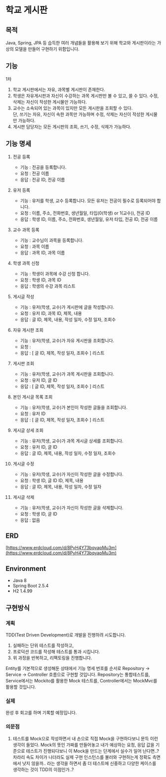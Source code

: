 # 학교 게시판

## 목적
Java, Spring, JPA 등 습득한 여러 개념들을 활용해 보기 위해 학교와 게시판이라는 가상의 모델을 만들어 구현하기 위함입니다.

## 기능
1차
1. 학교 게시판에서는 자유, 과목별 게시판이 존재한다.
2. 학생은 자유게시판과 자신이 수강하는 과목 게시판만 볼 수 있고, 쓸 수 있다. 수정, 삭제는 자신이 작성한 게시물만 가능하다.
3. 교수는 소속되어 있는 과목이 있지만 모든 게시판을 조회할 수 있다.   
단, 쓰기는 자유, 자신이 속한 과목만 가능하며 수정, 삭제는 자신이 작성한 게시물만 가능하다.
4. 게시판 담당자는 모든 게시판의 조회, 쓰기, 수정, 삭제가 가능하다.

## 기능 명세

1. 전공 등록
   * 기능 : 전공을 등록합니다.
   * 요청 : 전공 이름
   * 응답 : 전공 ID, 전공 이름

2. 유저 등록
   * 기능 : 유저를 학생, 교수 등록합니다. 모든 유저는 전공이 필수로 등록되어야 합니다.
   * 요청 : 이름, 주소, 전화번호, 생년월일, 타입(0(학생) or 1(교수)), 전공 ID
   * 응답 : 학생 ID, 이름, 주소, 전화번호, 생년월일, 유저 타입, 전공 ID, 전공 이름

3. 교수 과목 등록
   * 기능 : 교수님이 과목을 등록합니다.
   * 요청 : 과목 이름
   * 응답 : 과목 ID, 과목 이름

4. 학생 과목 신청
    * 기능 : 학생이 과목에 수강 신청 합니다.
    * 요청 : 학생 ID, 과목 ID
    * 응답 : 학생의 수강 과목 리스트

5. 게시글 작성
    * 기능 : 유저(학생, 교수)가 게시판에 글을 작성합니다.
    * 요청 : 유저 ID, 과목 ID, 제목, 내용
    * 응답 : 글 ID, 제목, 내용, 작성 일자, 수정 일자, 조회수

6. 자유 게시판 조회
    * 기능 : 유저(학생, 교수)가 자유 게시판을 조회합니다.
    * 요청 :
    * 응답 : [ 글 ID, 제목, 작성 일자, 조회수 ] 리스트

7. 게시판 조회
    * 기능 : 유저(학생, 교수)가 과목 게시판을 조회합니다.
    * 요청 : 유저 ID, 글 ID
    * 응답 : [ 글 ID, 제목, 작성 일자, 조회수 ] 리스트

8. 본인 게시글 목록 조회
    * 기능 : 유저(학생, 교수)가 본인이 작성한 글들을 조회합니다.
    * 요청 : 유저 ID
    * 응답 : [ 글 ID, 제목, 작성 일자, 조회수 ] 리스트

9. 게시글 상세 조회
    * 기능 : 유저(학생, 교수)가 과목 게시글 상세를 조회합니다.
    * 요청 : 유저 ID, 글 ID
    * 응답 : 글 ID, 제목, 내용, 작성 일자, 수정 일자, 조회수

10. 게시글 수정
    * 기능 : 유저(학생, 교수)가 자신이 작성한 글을 수정합니다.
    * 요청 : 학생 ID, 글 ID ID, 제목, 내용
    * 응답 : 글 ID, 제목, 내용, 작성 일자, 수정 일자

11. 게시글 삭제
    * 기능 : 유저(학생, 교수)가 자신이 작성한 글을 삭제합니다.
    * 요청 : 학생 ID, 글 ID
    * 응답 : 없음
    

## ERD
[https://www.erdcloud.com/d/8PyH4Y73bqyapMu3m](https://www.erdcloud.com/d/8PyH4Y73bqyapMu3m)

## Environment
* Java 8
* Spring Boot 2.5.4
* H2 1.4.99

## 구현방식

### 계획

TDD(Test Driven Development)로 개발을 진행하려 시도합니다.

1. 실패하는 단위 테스트를 작성하고,
2. 프로덕션 코드를 작성해 테스트를 통과 시킵니다.
3. 위 과정을 반복하고, 리팩토링을 진행합니다.

Entity를 기본적으로 생성해둔 상태에서 기능 명세 번호를 순서로 Repository -> Service -> Controller 흐름으로 구현할 것입니다. Repository는 통합테스트를, Service에서는
Mockito를 활용한 Mock 테스트를, Controller에서는 MockMvc를 활용할 것입니다.

### 실제

완성 후 회고를 하며 기록할 예정입니다.

### 의문점

1. 테스트를 Mock으로 작성하면서 내 손으로 직접 Mock을 구현하다보니 문득 이런 생각이 들었다. Mock의 뜻인 가짜를 만들어놓고 내가 예상하는 요청, 응답 값을 기준으로 테스트가 진행되다보니 이 Mock을
   만드는 단계에서 실수가 일어 난다면..? 차라리 속도 차이가 나더라도 실제 구현 인스턴스를 불러와 구현하는게 정확도 측면에서 낫지 않을까.. 라는 생각을 하면서 좀 더 테스트에 신중하고 다양한 케이스를 생각하는
   것이 TDD의 이점인가..? 